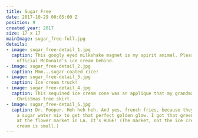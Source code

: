 ```yaml
---
title: Sugar Free
date: 2017-10-29 00:05:00 Z
position: 9
created_year: 2017
size: 17 x 17
mainImage: sugar_free-full.jpg
details:
- image: sugar_free-detail_1.jpg
  caption: This googly eyed milkshake magnet is my spirit animal. Please note the
    official McDonald’s ice cream behind.
- image: sugar_free-detail_2.jpg
  caption: Mmm...sugar-coated rice!
- image: sugar_free-detail_3.jpg
  caption: Ice cream truck!
- image: sugar_free-detail_4.jpg
  caption: This sequined ice cream cone was an applique that my grandma made for her
    Christmas tree skirt.
- image: sugar_free-detail_5.jpg
  caption: Dr. Pooper. Heh heh heh. And yes, french fries, because they dip them in
    a sugar water mix to get that perfect golden glow. I got that green ice cream
    at the flower market in LA. It’s HUGE! (The market, not the ice cream. The ice
    cream is small.)
---
```


